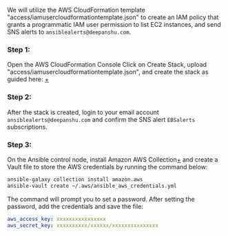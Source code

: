 We will utilize the AWS CloudFormation template "access/iamusercloudformationtemplate.json" to create an IAM policy that grants a programmatic IAM user permission to list EC2 instances, and send SNS alerts to `ansiblealerts@deepanshu.com`.

### Step 1:
Open the AWS CloudFormation Console
Click on Create Stack, upload "access/iamusercloudformationtemplate.json", and create the stack as guided here: [+](https://docs.aws.amazon.com/AWSCloudFormation/latest/UserGuide/cfn-console-create-stack.html)

### Step 2:
After the stack is created, login to your email account `ansiblealerts@deepanshu.com` and confirm the SNS alert `EBSalerts` subscriptions.

### Step 3:
On the Ansible control node, install Amazon AWS Collection[+](https://galaxy.ansible.com/ui/repo/published/amazon/aws/) and create a Vault file to store the AWS credentials by running the command below:
```bash
ansible-galaxy collection install amazon.aws
ansible-vault create ~/.aws/ansible_aws_credentials.yml
```
The command will prompt you to set a password.
After setting the password, add the credentials and save the file:
```yaml
aws_access_key: xxxxxxxxxxxxxxxx
aws_secret_key: xxxxxxxxxx/xxxxxx/xxxxxxxxxxxxxxx
```

